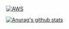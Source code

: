 [![AWS](https://hits.seeyoufarm.com/api/count/incr/badge.svg?url=https%3A%2F%2Fgithub.com%2Fpjm1024cl&count_bg=%23337DC0&title_bg=%23555555&icon=amazonaws.svg&icon_color=%23FFFFFF&title=hits&edge_flat=false)](https://console.aws.amazon.com)


[![Anurag's github stats](https://github-readme-stats.vercel.app/api?username=pjm1024cl)](https://github.com/anuraghazra/github-readme-stats)

<!--
**pjm1024cl/pjm1024cl** is a ✨ _special_ ✨ repository because its `README.md` (this file) appears on your GitHub profile.

Here are some ideas to get you started:

- 🔭 I’m currently working on ...
- 🌱 I’m currently learning ...
- 👯 I’m looking to collaborate on ...
- 🤔 I’m looking for help with ...
- 💬 Ask me about ...
- 📫 How to reach me: ...
- 😄 Pronouns: ...
- ⚡ Fun fact: ...
-->
